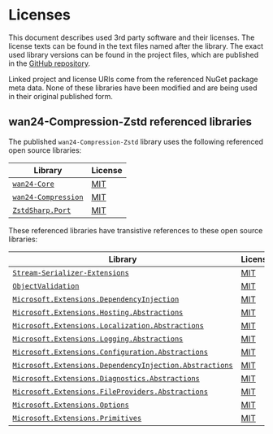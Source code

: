 # Licenses

This document describes used 3rd party software and their licenses. The 
license texts can be found in the text files named after the library. The 
exact used library versions can be found in the project files, which are 
published in the 
[GitHub repository](https://github.com/nd1012/wan24-Compression-Zstd).

Linked project and license URIs come from the referenced NuGet package meta 
data. None of these libraries have been modified and are being used in their 
original published form.

## wan24-Compression-Zstd referenced libraries

The published `wan24-Compression-Zstd` library uses the following referenced open 
source libraries:

| Library | License |
| ------- | ------- |
| [`wan24-Core`](https://github.com/WAN-Solutions/wan24-Core) | [MIT](https://github.com/WAN-Solutions/wan24-Core/blob/main/LICENSE) |
| [`wan24-Compression`](https://github.com/nd1012/wan24-Compression) | [MIT](https://github.com/nd1012/wan24-Compression/blob/main/LICENSE) |
| [`ZstdSharp.Port`](https://github.com/oleg-st/ZstdSharp) | [MIT](https://github.com/oleg-st/ZstdSharp#MIT-1-ov-file) |

These referenced libraries have transistive references to these open source 
libraries:

| Library | License |
| ------- | ------- |
| [`Stream-Serializer-Extensions`](https://github.com/nd1012/Stream-Serializer-Extensions) | [MIT](https://github.com/nd1012/Stream-Serializer-Extensions/blob/main/LICENSE) |
| [`ObjectValidation`](https://github.com/nd1012/ObjectValidation) | [MIT](https://github.com/nd1012/ObjectValidation/blob/main/LICENSE) |
| [`Microsoft.Extensions.DependencyInjection`](https://dot.net/) | [MIT](https://licenses.nuget.org/MIT) |
| [`Microsoft.Extensions.Hosting.Abstractions`](https://dot.net/) | [MIT](https://licenses.nuget.org/MIT) |
| [`Microsoft.Extensions.Localization.Abstractions`](https://asp.net/) | [MIT](https://licenses.nuget.org/MIT) |
| [`Microsoft.Extensions.Logging.Abstractions`](https://dot.net/) | [MIT](https://licenses.nuget.org/MIT) |
| [`Microsoft.Extensions.Configuration.Abstractions`](https://dot.net/) | [MIT](https://licenses.nuget.org/MIT) |
| [`Microsoft.Extensions.DependencyInjection.Abstractions`](https://dot.net/) | [MIT](https://licenses.nuget.org/MIT) |
| [`Microsoft.Extensions.Diagnostics.Abstractions`](https://dot.net/) | [MIT](https://licenses.nuget.org/MIT) |
| [`Microsoft.Extensions.FileProviders.Abstractions`](https://dot.net/) | [MIT](https://licenses.nuget.org/MIT) |
| [`Microsoft.Extensions.Options`](https://dot.net/) | [MIT](https://licenses.nuget.org/MIT) |
| [`Microsoft.Extensions.Primitives`](https://dot.net/) | [MIT](https://licenses.nuget.org/MIT) |
